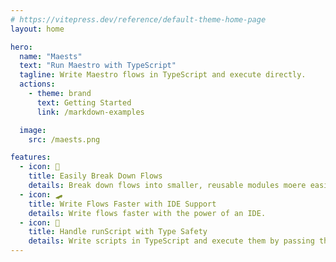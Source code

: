 ```yaml
---
# https://vitepress.dev/reference/default-theme-home-page
layout: home

hero:
  name: "Maests"
  text: "Run Maestro with TypeScript"
  tagline: Write Maestro flows in TypeScript and execute directly.
  actions:
    - theme: brand
      text: Getting Started
      link: /markdown-examples

  image:
    src: /maests.png

features:
  - icon: 🚀
    title: Easily Break Down Flows
    details: Break down flows into smaller, reusable modules moere easily than yaml.
  - icon: 🛹
    title: Write Flows Faster with IDE Support
    details: Write flows faster with the power of an IDE.
  - icon: 🎸
    title: Handle runScript with Type Safety
    details: Write scripts in TypeScript and execute them by passing them as callbacks.
---
```


<style>
:root {
  --vp-home-hero-name-color: transparent;
  --vp-home-hero-name-background: -webkit-linear-gradient(120deg, #bd34fe 30%, #41d1ff);

  --vp-home-hero-image-background-image: linear-gradient(-45deg, #bd34fe 50%, #47caff 50%);
  --vp-home-hero-image-filter: blur(44px);
}

@media (min-width: 640px) {
  :root {
    --vp-home-hero-image-filter: blur(56px);
  }
}

@media (min-width: 960px) {
  :root {
    --vp-home-hero-image-filter: blur(68px);
  }
}
</style>
